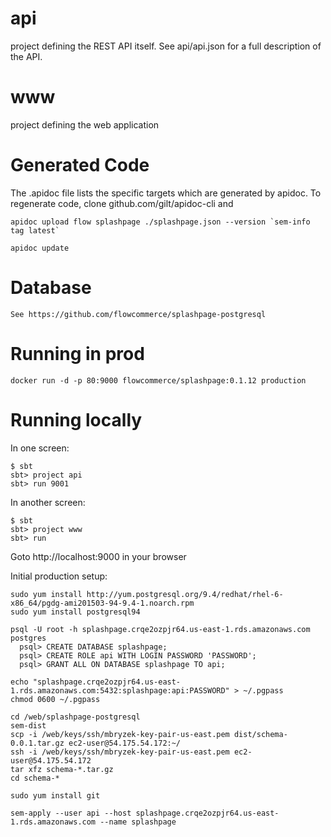 api
===
project defining the REST API itself. See api/api.json for a full
description of the API.

www
===
project defining the web application

Generated Code
==============
The .apidoc file lists the specific targets which are generated by
apidoc. To regenerate code, clone github.com/gilt/apidoc-cli and

    apidoc upload flow splashpage ./splashpage.json --version `sem-info tag latest`
    
    apidoc update

Database
========

    See https://github.com/flowcommerce/splashpage-postgresql

Running in prod
===============

    docker run -d -p 80:9000 flowcommerce/splashpage:0.1.12 production

Running locally
===============

In one screen:

    $ sbt
    sbt> project api
    sbt> run 9001

In another screen:

    $ sbt
    sbt> project www
    sbt> run

Goto http://localhost:9000 in your browser

Initial production setup:

    sudo yum install http://yum.postgresql.org/9.4/redhat/rhel-6-x86_64/pgdg-ami201503-94-9.4-1.noarch.rpm
    sudo yum install postgresql94

    psql -U root -h splashpage.crqe2ozpjr64.us-east-1.rds.amazonaws.com postgres
      psql> CREATE DATABASE splashpage;
      psql> CREATE ROLE api WITH LOGIN PASSWORD 'PASSWORD';
      psql> GRANT ALL ON DATABASE splashpage TO api;

    echo "splashpage.crqe2ozpjr64.us-east-1.rds.amazonaws.com:5432:splashpage:api:PASSWORD" > ~/.pgpass
    chmod 0600 ~/.pgpass

    cd /web/splashpage-postgresql
    sem-dist
    scp -i /web/keys/ssh/mbryzek-key-pair-us-east.pem dist/schema-0.0.1.tar.gz ec2-user@54.175.54.172:~/
    ssh -i /web/keys/ssh/mbryzek-key-pair-us-east.pem ec2-user@54.175.54.172
    tar xfz schema-*.tar.gz
    cd schema-*

    sudo yum install git

    sem-apply --user api --host splashpage.crqe2ozpjr64.us-east-1.rds.amazonaws.com --name splashpage
